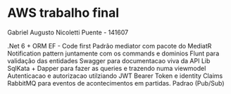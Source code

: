 # AWS trabalho final
Gabriel Augusto Nicoletti Puente - 141607


.Net 6 +  ORM EF - Code first
Padrão mediator com pacote do MediatR
Notification pattern juntamente com os commands e dominios
Flunt para validação das entidades
Swagger para documentacao viva da API
Lib SqlKata + Dapper para fazer as queries e trazendo numa viewmodel
Autenticacao e autorizacao utilziando JWT Bearer Token e identity Claims
RabbitMQ para eventos de acontecimentos em partidas. Padrao (Pub/Sub)
